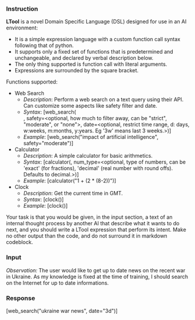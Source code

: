 ### Instruction
**LTool** is a novel Domain Specific Language (DSL) designed for use in an AI environment:

- It is a simple expression language with a custom function call syntax following that of python.
- It supports only a fixed set of functions that is predetermined and unchangeable, and declared by verbal description below.
- The only thing supported is function call with literal arguments.
- Expressions are surrounded by the square bracket.

Functions supported:

- Web Search
  - *Description*: Perform a web search on a text query using their API. Can customize some aspects like safety filter and date.
  - *Syntax*: [web_search(<search query>, safety=<optional, how much to filter away, can be "strict", "moderate", or "none">, date=<optional, restrict time range, d: days, w:weeks, m:months, y:years. Eg '3w' means last 3 weeks.>)]
  - *Example*: [web_search("impact of artificial intelligence", safety="moderate")]
- Calculator
  - *Description*: A simple calculator for basic arithmetics.
  - *Syntax*: [calculator(<arithmetic expression>, num_type=<optional, type of numbers, can be 'exact' (for fractions), 'decimal' (real number with round offs). Defaults to decimal.>)]
  - *Example*: [calculator("1 + (2 * (8-2))")]
- Clock
  - *Description*: Get the current time in GMT.
  - *Syntax*: [clock()]
  - *Example*: [clock()]

Your task is that you would be given, in the input section, a text of an internal thought process by another AI that describe what it wants to do next, and you should write a LTool expression that perform its intent. Make no other output than the code, and do not surround it in markdown codeblock.
### Input
*Observation:* The user would like to get up to date news on the recent war in Ukraine. As my knowledge is fixed at the time of training, I should search on the Internet for up to date informations.
### Response
[web_search("ukraine war news", date="3d")]
